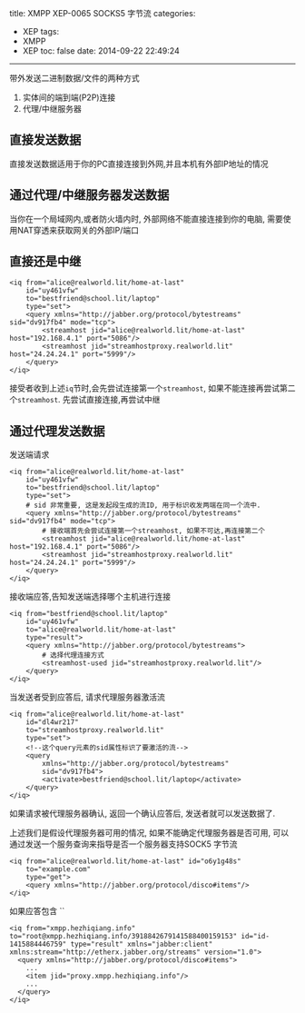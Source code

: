 title: XMPP XEP-0065 SOCKS5 字节流
categories:
  - XEP
tags:
  - XMPP
  - XEP
toc: false
date: 2014-09-22 22:49:24
---

带外发送二进制数据/文件的两种方式

1. 实体间的端到端(P2P)连接
2. 代理/中继服务器

<!--more-->

## 直接发送数据

直接发送数据适用于你的PC直接连接到外网,并且本机有外部IP地址的情况

## 通过代理/中继服务器发送数据

当你在一个局域网内,或者防火墙内时, 外部网络不能直接连接到你的电脑, 需要使用NAT穿透来获取网关的外部IP/端口

## 直接还是中继

```
<iq from="alice@realworld.lit/home-at-last"
    id="uy461vfw"
    to="bestfriend@school.lit/laptop"
    type="set">
    <query xmlns="http://jabber.org/protocol/bytestreams" sid="dv917fb4" mode="tcp">
        <streamhost jid="alice@realworld.lit/home-at-last" host="192.168.4.1" port="5086"/>
        <streamhost jid="streamhostproxy.realworld.lit" host="24.24.24.1" port="5999"/>
    </query>
</iq>
```

接受者收到上述`iq`节时,会先尝试连接第一个`streamhost`, 如果不能连接再尝试第二个`streamhost`. 先尝试直接连接,再尝试中继


## 通过代理发送数据

发送端请求

```
<iq from="alice@realworld.lit/home-at-last"
    id="uy461vfw"
    to="bestfriend@school.lit/laptop"
    type="set">
    # sid 非常重要, 这是发起段生成的流ID, 用于标识收发两端在同一个流中.
    <query xmlns="http://jabber.org/protocol/bytestreams" sid="dv917fb4" mode="tcp">
        # 接收端首先会尝试连接第一个streamhost, 如果不可达,再连接第二个
        <streamhost jid="alice@realworld.lit/home-at-last" host="192.168.4.1" port="5086"/>
        <streamhost jid="streamhostproxy.realworld.lit" host="24.24.24.1" port="5999"/>
    </query>
</iq>
```

接收端应答,告知发送端选择哪个主机进行连接

```
<iq from="bestfriend@school.lit/laptop"
    id="uy461vfw"
    to="alice@realworld.lit/home-at-last"
    type="result">
    <query xmlns="http://jabber.org/protocol/bytestreams">
        # 选择代理连接方式
        <streamhost-used jid="streamhostproxy.realworld.lit"/>
    </query>
</iq>
```

当发送者受到应答后, 请求代理服务器激活流


```
<iq from="alice@realworld.lit/home-at-last"
    id="dl4wr217"
    to="streamhostproxy.realworld.lit"
    type="set">
    <!--这个query元素的sid属性标识了要激活的流-->
    <query
        xmlns="http://jabber.org/protocol/bytestreams"
        sid="dv917fb4">
        <activate>bestfriend@school.lit/laptop</activate>
    </query>
</iq>
```

如果请求被代理服务器确认, 返回一个确认应答后, 发送者就可以发送数据了.

上述我们是假设代理服务器可用的情况, 如果不能确定代理服务器是否可用, 可以通过发送一个服务查询来指导是否一个服务器支持SOCK5 字节流


```
<iq from="alice@realworld.lit/home-at-last" id="o6y1g48s"
    to="example.com"
    type="get">
    <query xmlns="http://jabber.org/protocol/disco#items"/>
</iq>
```

如果应答包含 ``

```
<iq from="xmpp.hezhiqiang.info" to="root@xmpp.hezhiqiang.info/3918842679141588400159153" id="id-1415884446759" type="result" xmlns="jabber:client" xmlns:stream="http://etherx.jabber.org/streams" version="1.0">
  <query xmlns="http://jabber.org/protocol/disco#items">
    ...
    <item jid="proxy.xmpp.hezhiqiang.info"/>
    ...
  </query>
</iq>
```